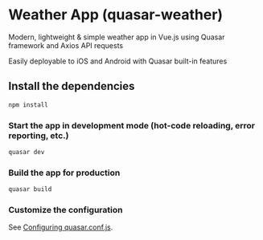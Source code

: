 # Weather App (quasar-weather)

Modern, lightweight & simple weather app in Vue.js using Quasar framework and Axios API requests

Easily deployable to iOS and Android with Quasar built-in features

## Install the dependencies
```bash
npm install
```

### Start the app in development mode (hot-code reloading, error reporting, etc.)
```bash
quasar dev
```


### Build the app for production
```bash
quasar build
```

### Customize the configuration
See [Configuring quasar.conf.js](https://v1.quasar.dev/quasar-cli/quasar-conf-js).
